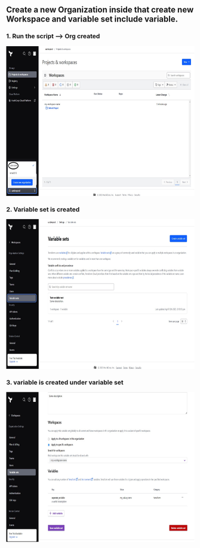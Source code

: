 ## Create a new Organization inside that create new Workspace and variable set include variable.

### 1. Run the script --> Org created

<img alt="token" width=600 height=400 src="Images/1.jpg">

### 2. Variable set is created
<img alt="token" width=600 height=400 src="Images/2.jpg">

### 3. variable is created under variable set
<img alt="token" width=600 height=400 src="Images/3.jpg">

